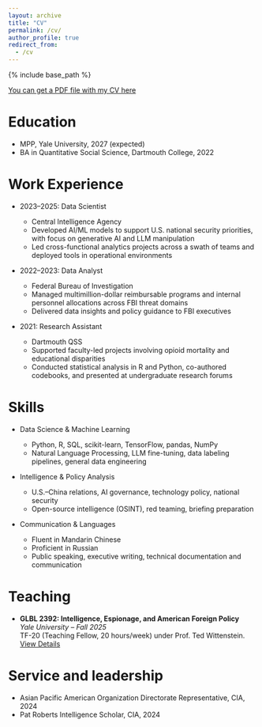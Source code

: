 ```yaml
---
layout: archive
title: "CV"
permalink: /cv/
author_profile: true
redirect_from:
  - /cv
---
```


{% include base_path %}

[You can get a PDF file with my CV here](/files/KevinChenResume.pdf)

Education
======
* MPP, Yale University, 2027 (expected)  
* BA in Quantitative Social Science, Dartmouth College, 2022

Work Experience
======
* 2023–2025: Data Scientist
  * Central Intelligence Agency  
  * Developed AI/ML models to support U.S. national security priorities, with focus on generative AI and LLM manipulation 
  * Led cross-functional analytics projects across a swath of teams and deployed tools in operational environments

* 2022–2023: Data Analyst
  * Federal Bureau of Investigation 
  * Managed multimillion-dollar reimbursable programs and internal personnel allocations across FBI threat domains
  * Delivered data insights and policy guidance to FBI executives

* 2021: Research Assistant
  * Dartmouth QSS
  * Supported faculty-led projects involving opioid mortality and educational disparities  
  * Conducted statistical analysis in R and Python, co-authored codebooks, and presented at undergraduate research forums

Skills
======
* Data Science & Machine Learning  
  * Python, R, SQL, scikit-learn, TensorFlow, pandas, NumPy  
  * Natural Language Processing, LLM fine-tuning, data labeling pipelines, general data engineering

* Intelligence & Policy Analysis  
  * U.S.–China relations, AI governance, technology policy, national security  
  * Open-source intelligence (OSINT), red teaming, briefing preparation

* Communication & Languages  
  * Fluent in Mandarin Chinese  
  * Proficient in Russian  
  * Public speaking, executive writing, technical documentation and communication

<!-- Publications
======
  <ul>{% for post in site.publications reversed %}
    {% include archive-single-cv.html %}
  {% endfor %}</ul> -->
  
<!-- Talks
======
  <ul>{% for post in site.talks reversed %}
    {% include archive-single-talk-cv.html  %}
  {% endfor %}</ul> -->
  
Teaching
======
<ul>
  <li>
    <strong>GLBL 2392: Intelligence, Espionage, and American Foreign Policy</strong><br>
    <em>Yale University – Fall 2025</em><br>
    TF-20 (Teaching Fellow, 20 hours/week) under Prof. Ted Wittenstein.<br>
    <a href="/teaching/">View Details</a>
  </li>
</ul>
  
Service and leadership
======
* Asian Pacific American Organization Directorate Representative, CIA, 2024
* Pat Roberts Intelligence Scholar, CIA, 2024